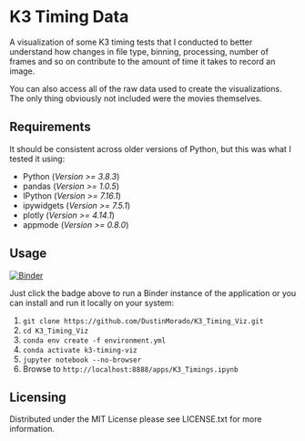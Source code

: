 # K3 Timing Data

A visualization of some K3 timing tests that I conducted to better understand
how changes in file type, binning, processing, number of frames and so on
contribute to the amount of time it takes to record an image.

You can also access all of the raw data used to create the visualizations. The
only thing obviously not included were the movies themselves.

## Requirements

It should be consistent across older versions of Python, but this was what I
tested it using:

 * Python (_Version >= 3.8.3_)
 * pandas (_Version >= 1.0.5_)
 * IPython (_Version >= 7.16.1_)
 * ipywidgets (_Version >= 7.5.1_)
 * plotly (_Version >= 4.14.1_)
 * appmode (_Version >= 0.8.0_)

## Usage

[![Binder](https://mybinder.org/badge_logo.svg)](https://mybinder.org/v2/gh/DustinMorado/K3_Timing_Viz/main?urlpath=%2Fapps%2FK3_Timings.ipynb)

Just click the badge above to run a Binder instance of the application or you
can install and run it locally on your system:

1. `git clone https://github.com/DustinMorado/K3_Timing_Viz.git`
2. `cd K3_Timing_Viz`
3. `conda env create -f environment.yml`
4. `conda activate k3-timing-viz`
5. `jupyter notebook --no-browser`
6. Browse to `http://localhost:8888/apps/K3_Timings.ipynb`

## Licensing

Distributed under the MIT License please see LICENSE.txt for more information.
